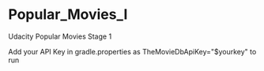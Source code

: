 # Popular_Movies_I
Udacity Popular Movies Stage 1

Add your API Key in gradle.properties as TheMovieDbApiKey="$yourkey" to run
